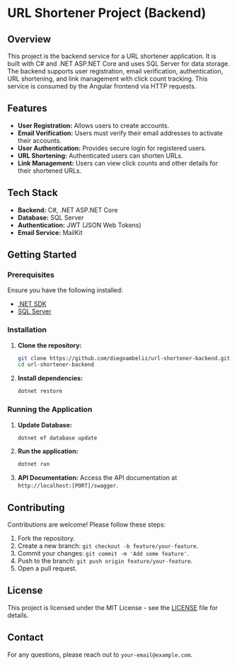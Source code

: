 # URL Shortener Project (Backend)

## Overview

This project is the backend service for a URL shortener application. It is built with C# and .NET ASP.NET Core and uses SQL Server for data storage. The backend supports user registration, email verification, authentication, URL shortening, and link management with click count tracking. This service is consumed by the Angular frontend via HTTP requests.

## Features

- **User Registration:** Allows users to create accounts.
- **Email Verification:** Users must verify their email addresses to activate their accounts.
- **User Authentication:** Provides secure login for registered users.
- **URL Shortening:** Authenticated users can shorten URLs.
- **Link Management:** Users can view click counts and other details for their shortened URLs.

## Tech Stack

- **Backend:** C#, .NET ASP.NET Core
- **Database:** SQL Server
- **Authentication:** JWT (JSON Web Tokens)
- **Email Service:** MailKit

## Getting Started

### Prerequisites

Ensure you have the following installed:

- [.NET SDK](https://dotnet.microsoft.com/download)
- [SQL Server](https://www.microsoft.com/en-us/sql-server/sql-server-downloads)

### Installation

1. **Clone the repository:**
    ```sh
    git clone https://github.com/diegoambeliz/url-shortener-backend.git
    cd url-shortener-backend
    ```

2. **Install dependencies:**
    ```sh
    dotnet restore
    ```

### Running the Application

1. **Update Database:**
    ```sh
    dotnet ef database update
    ```

2. **Run the application:**
    ```sh
    dotnet run
    ```

3. **API Documentation:**
    Access the API documentation at `http://localhost:[PORT]/swagger`.


## Contributing

Contributions are welcome! Please follow these steps:

1. Fork the repository.
2. Create a new branch: `git checkout -b feature/your-feature`.
3. Commit your changes: `git commit -m 'Add some feature'`.
4. Push to the branch: `git push origin feature/your-feature`.
5. Open a pull request.

## License

This project is licensed under the MIT License - see the [LICENSE](LICENSE) file for details.

## Contact

For any questions, please reach out to `your-email@example.com`.
